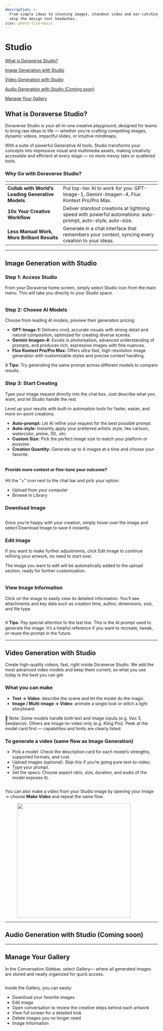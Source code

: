 ```yaml
---
description: >-
  From simple ideas to stunning images, standout video and ear-catching audio —
  skip the design tool headaches.
icon: photo-film-music
---
```


# Studio

[What is Doraverse Studio?](studio.md#what-is-doraverse-studio)

[Image Generation with Studio](studio.md#image-generation-with-studio)

[Video Generation with Studio](studio.md#video-generation-with-studio-coming-soon)

[Audio Generation with Studio (Coming soon)](studio.md#audio-generation-with-studio-coming-soon)

[Manage Your Gallery](studio.md#manage-image-in-your-gallery)

## What is Doraverse Studio?

Doraverse Studio is your all-in-one creative playground, designed for teams to bring raw ideas to life — whether you’re crafting compelling images, dynamic videos, impactful slides, or intuitive mindmaps.&#x20;

With a suite of powerful Generative AI tools, Studio transforms your concepts into impressive visual and multimedia assets, making creativity accessible and efficient at every stage — no more messy tabs or scattered tools.

### Why Go with Doraverse Studio?

<table data-view="cards"><thead><tr><th></th><th></th></tr></thead><tbody><tr><td><strong>Collab with World’s Leading Generative Models</strong></td><td>Put top-tier AI to work for you: GPT-Image-1, Gemini-Imagen-4, Flux Kontext Pro/Pro Max. </td></tr><tr><td><strong>10x Your Creative Workflow</strong></td><td>Deliver standout creations at lightning speed with powerful automations: auto-prompt, auto-style, auto-size.</td></tr><tr><td><strong>Less Manual Work, More Brilliant Results</strong></td><td>Generate in a chat interface that remembers your context, syncing every creation to your ideas.</td></tr></tbody></table>



***

## Image Generation with Studio

### Step 1: Access Studio&#x20;

From your Doraverse home screen, simply select Studio icon from the main menu. This will take you directly to your Studio space.

<figure><img src="../.gitbook/assets/Studio for image.png" alt=""><figcaption></figcaption></figure>

### Step 2: Choose AI Models

Choose from leading AI models, preview their generation pricing:

* **GPT-Image-1:** Delivers vivid, accurate visuals with strong detail and natural composition, optimized for creating diverse scenes.
* **Gemini-Imagen-4:** Excels in photorealism, advanced understanding of prompts, and produces rich, expressive images with fine nuances.
* **Flux Kontext Pro/Pro Max:** Offers ultra-fast, high-resolution image generation with customizable styles and precise context handling.

**💡 Tips:** Try generating the same prompt across different models to compare results.

### Step 3: Start Creating

Type your image request directly into the chat box. Just describe what you want, and let Studio handle the rest.&#x20;

Level up your results with built-in automation tools for faster, easier, and more on-point creations:

* **Auto-prompt:** Let AI refine your request for the best possible prompt.
* **Auto-style:** Instantly apply your preferred artistic style, like cartoon, watercolor, anime, 3D, .etc.
* **Custom Size:** Pick the perfect image size to match your platform or purpose.
* **Creation Quantity:** Generate up to 4 images at a time and choose your favorite.

<figure><img src="../.gitbook/assets/Image generation.png" alt=""><figcaption></figcaption></figure>

#### Provide more context or fine-tune your outcome?

Hit the "+" icon next to the chat bar and pick your option:

* Upload from your computer
* Browse in Library

### Download Image

<figure><img src="../.gitbook/assets/Continue Edit.png" alt=""><figcaption></figcaption></figure>

Once you’re happy with your creation, simply hover over the image and select Download Image to save it instantly.

### Edit Image &#x20;

If you want to make further adjustments, click Edit Image to continue refining your artwork, no need to start over.&#x20;

The image you want to edit will be automatically added to the upload section, ready for further customization.

<figure><img src="../.gitbook/assets/Continue Editing 2.png" alt=""><figcaption></figcaption></figure>

### View Image Information

Click on the image to easily view its detailed information. You’ll see attachments and key data such as creation time, author, dimensions, size, and file type.

<figure><img src="../.gitbook/assets/Image Info.png" alt=""><figcaption></figcaption></figure>

**💡 Tips**: Pay special attention to the last line. This is the AI prompt used to generate the image. It’s a helpful reference if you want to recreate, tweak, or reuse the prompt in the future.

***

## Video Generation with Studio

Create high-quality videos, fast, right inside Doraverse Studio. We add the most advanced video models and keep them current, so what you use today is the best you can get.

### What you can make

* **Text → Video**: describe the scene and let the model do the magic.
* **Image / Multi-image → Video**: animate a single look or stitch a light storyboard.

📌 Note: Some models handle both text and image inputs (e.g. Veo 3, Seedance). Others are image-to-video only (e.g. Kling Pro). Peek at the model card first — capabilities and limits are clearly listed.

### To generate a video **(same flow as Image Generation)**

* Pick a model: Check the description card for each model’s strengths, supported formats, and cost.
* Upload images (optional): Skip this if you’re going pure text-to-video.
* Type your prompt.
* Set the specs: Choose aspect ratio, size, duration, and audio (if the model exposes it).

<figure><img src="../.gitbook/assets/Screenshot 2025-10-23 at 21.35.28.png" alt=""><figcaption></figcaption></figure>

You can also make a video from your Studio image by opening your image → choose **Make Video** and repeat the same flow.

<figure><img src="../.gitbook/assets/Screenshot 2025-10-23 at 21.27.39.png" alt="" width="375"><figcaption></figcaption></figure>

***

## Audio Generation with Studio (Coming soon)

***

## Manage Your Gallery

In the Conversation Sidebar, select Gallery— where all generated images are stored and neatly organized for quick access.&#x20;

<figure><img src="../.gitbook/assets/Gallery.png" alt=""><figcaption></figcaption></figure>

Inside the Gallery, you can easily:

* Download your favorite images
* Edit image
* Open conversation to review the creative steps behind each artwork
* View full screen for a detailed look
* Delete images you no longer need
* Image Information
